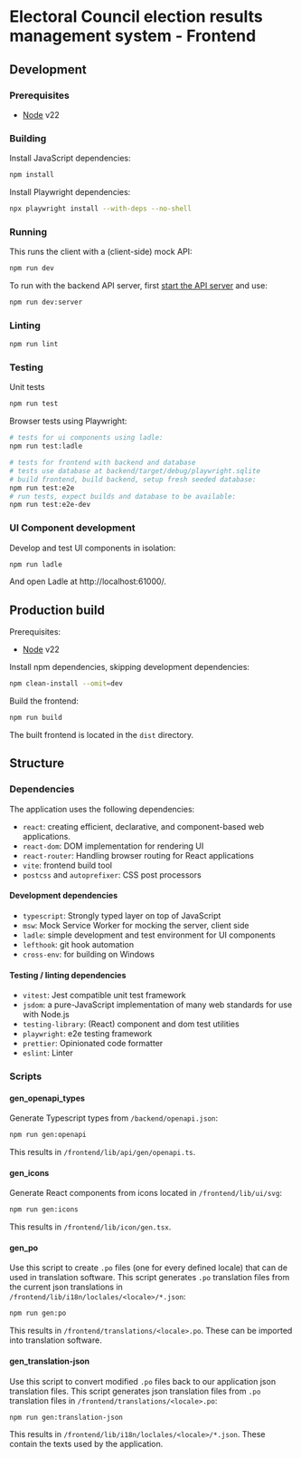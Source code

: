 # Electoral Council election results management system - Frontend

## Development

### Prerequisites

- [Node](https://nodejs.org) v22

### Building

Install JavaScript dependencies:

```sh
npm install
```

Install Playwright dependencies:

```sh
npx playwright install --with-deps --no-shell
```

### Running

This runs the client with a (client-side) mock API:

```sh
npm run dev
```

To run with the backend API server, first [start the API server](../backend/README.md#running) and use:

```sh
npm run dev:server
```

### Linting

```sh
npm run lint
```

### Testing

Unit tests

```sh
npm run test
```

Browser tests using Playwright:

```sh
# tests for ui components using ladle:
npm run test:ladle

# tests for frontend with backend and database
# tests use database at backend/target/debug/playwright.sqlite
# build frontend, build backend, setup fresh seeded database:
npm run test:e2e
# run tests, expect builds and database to be available:
npm run test:e2e-dev
```

### UI Component development

Develop and test UI components in isolation:

```sh
npm run ladle
```

And open Ladle at http://localhost:61000/.

## Production build

Prerequisites:

- [Node](https://nodejs.org) v22

Install npm dependencies, skipping development dependencies:

```sh
npm clean-install --omit=dev
```

Build the frontend:

```sh
npm run build
```

The built frontend is located in the `dist` directory.

## Structure

### Dependencies

The application uses the following dependencies:

- `react`: creating efficient, declarative, and component-based web applications.
- `react-dom`: DOM implementation for rendering UI
- `react-router`: Handling browser routing for React applications
- `vite`: frontend build tool
- `postcss` and `autoprefixer`: CSS post processors

#### Development dependencies

- `typescript`: Strongly typed layer on top of JavaScript
- `msw`: Mock Service Worker for mocking the server, client side
- `ladle`: simple development and test environment for UI components
- `lefthook`: git hook automation
- `cross-env`: for building on Windows

#### Testing / linting dependencies

- `vitest`: Jest compatible unit test framework
- `jsdom`: a pure-JavaScript implementation of many web standards for use with Node.js
- `testing-library`: (React) component and dom test utilities
- `playwright`: e2e testing framework
- `prettier`: Opinionated code formatter
- `eslint`: Linter

### Scripts

#### gen_openapi_types

Generate Typescript types from `/backend/openapi.json`:

```sh
npm run gen:openapi
```

This results in `/frontend/lib/api/gen/openapi.ts`.

#### gen_icons

Generate React components from icons located in `/frontend/lib/ui/svg`:

```sh
npm run gen:icons
```

This results in `/frontend/lib/icon/gen.tsx`.

#### gen_po

Use this script to create `.po` files (one for every defined locale) that can de used in translation software.
This script generates `.po` translation files from the current json translations in `/frontend/lib/i18n/loclales/<locale>/*.json`:

```sh
npm run gen:po
```

This results in `/frontend/translations/<locale>.po`. These can be imported into translation software.

#### gen_translation-json

Use this script to convert modified `.po` files back to our application json translation files.
This script generates json translation files from `.po` translation files in `/frontend/translations/<locale>.po`:

```sh
npm run gen:translation-json
```

This results in `/frontend/lib/i18n/loclales/<locale>/*.json`. These contain the texts used by the application.
